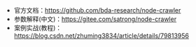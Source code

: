 * 官方文档：https://github.com/bda-research/node-crawler
* 参数解释(中文)：https://gitee.com/satrong/node-crawler
* 案例实战(教程)：https://blog.csdn.net/zhuming3834/article/details/79813956
